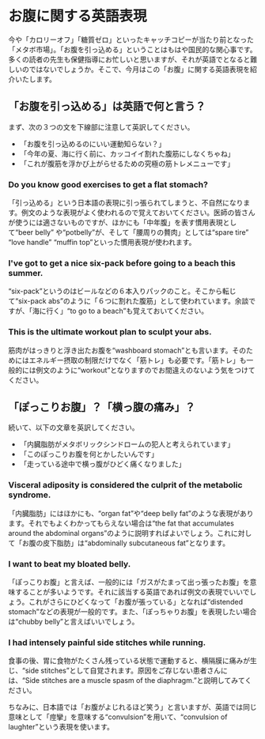 # お腹に関する英語表現

今や「カロリーオフ」「糖質ゼロ」といったキャッチコピーが当たり前となった「メタボ市場」。「お腹を引っ込める」ということはもはや国民的な関心事です。多くの読者の先生も保健指導にお忙しいと思いますが、それが英語でとなると難しいのではないでしょうか。そこで、今月はこの「お腹」に関する英語表現を紹介いたします。

## 「お腹を引っ込める」は英語で何と言う？

まず、次の３つの文を下線部に注意して英訳してください。

- 「お腹を引っ込めるのにいい運動知らない？」
- 「今年の夏、海に行く前に、カッコイイ割れた腹筋にしなくちゃね」
- 「これが腹筋を浮かび上がらせるための究極の筋トレメニューです」

### Do you know good exercises to get a flat stomach?

「引っ込める」という日本語の表現に引っ張られてしまうと、不自然になります。例文のような表現がよく使われるので覚えておいてください。医師の皆さんが使うには適さないものですが、ほかにも「中年腹」を表す慣用表現として“beer belly” や“potbelly”が、そして「腰周りの贅肉」としては“spare tire” “love handle” “muffin top”といった慣用表現が使われます。

### I've got to get a nice six-pack before going to a beach this summer.

“six-pack”というのはビールなどの６本入りパックのこと。そこから転じて“six-pack abs”のように「６つに割れた腹筋」として使われています。余談ですが、「海に行く」“to go to a beach”も覚えておいてください。

### This is the ultimate workout plan to sculpt your abs.

筋肉がはっきりと浮き出たお腹を“washboard stomach”とも言います。そのためにはエネルギー摂取の制限だけでなく「筋トレ」も必要です。「筋トレ」も一般的には例文のように“workout”となりますのでお間違えのないよう気をつけてください。

## 「ぽっこりお腹」？「横っ腹の痛み」？

続いて、以下の文章を英訳してください。

- 「内臓脂肪がメタボリックシンドロームの犯人と考えられています」
- 「このぽっこりお腹を何とかしたいんです」
- 「走っている途中で横っ腹がひどく痛くなりました」

### Visceral adiposity is considered the culprit of the metabolic syndrome.

「内臓脂肪」にはほかにも、“organ fat”や“deep belly fat”のような表現があります。それでもよくわかってもらえない場合は“the fat that accumulates around the abdominal organs”のように説明すればよいでしょう。これに対して「お腹の皮下脂肪」は“abdominally subcutaneous fat”となります。

### I want to beat my bloated belly.

「ぽっこりお腹」と言えば、一般的には「ガスがたまって出っ張ったお腹」を意味することが多いようです。それに該当する英語であれば例文の表現でいいでしょう。これがさらにひどくなって「お腹が張っている」となれば“distended stomach”などの表現が一般的です。また、「ぽっちゃりお腹」を表現したい場合は“chubby belly”と言えばいいでしょう。

### I had intensely painful side stitches while running.

食事の後、胃に食物がたくさん残っている状態で運動すると、横隔膜に痛みが生じ、“side stitches”として自覚されます。原因をご存じない患者さんには、“Side stitches are a muscle spasm of the diaphragm.”と説明してみてください。

ちなみに、日本語では「お腹がよじれるほど笑う」と言いますが、英語では同じ意味として「痙攣」を意味する“convulsion”を用いて、“convulsion of laughter”という表現を使います。
